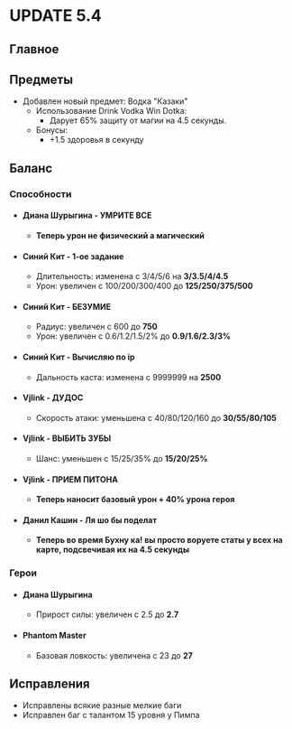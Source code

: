 # UPDATE 5.4

## Главное

## Предметы

* Добавлен новый предмет: Водка "Казаки"
  * Использование Drink Vodka Win Dotka:
    * Дарует 65% защиту от магии на 4.5 секунды.
  * Бонусы:
    * +1.5 здоровья в секунду

## Баланс

### Способности

* #### Диана Шурыгина - УМРИТЕ ВСЕ
  * **Теперь урон не физический а магический**

* #### Синий Кит - 1-ое задание
  * Длительность: изменена с 3/4/5/6 на **3/3.5/4/4.5**
  * Урон: увеличен с 100/200/300/400 до **125/250/375/500**

* #### Синий Кит - БЕЗУМИЕ
  * Радиус: увеличен с 600 до **750**
  * Урон: увеличен с 0.6/1.2/1.5/2% до **0.9/1.6/2.3/3%**

* #### Синий Кит - Вычисляю по ip
  * Дальность каста: изменена с 9999999 на **2500**

* #### Vjlink - ДУДОС
  * Скорость атаки: уменьшена с 40/80/120/160 до **30/55/80/105**

* #### Vjlink - ВЫБИТЬ ЗУБЫ
  * Шанс: уменьшен с 15/25/35% до **15/20/25%**

* #### Vjlink - ПРИЕМ ПИТОНА
  * **Теперь наносит базовый урон + 40% урона героя**

* #### Данил Кашин - Ля шо бы поделат
  * **Теперь во время Бухну ка! вы просто воруете статы у всех на карте, подсвечивая их на 4.5 секунды**

### Герои

* #### Диана Шурыгина
  * Прирост силы: увеличен с 2.5 до **2.7**

* #### Phantom Master
  * Базовая ловкость: увеличена с 23 до **27**

## Исправления

* Исправлены всякие разные мелкие баги
* Исправлен баг с талантом 15 уровня у Пимпа

